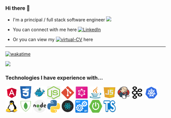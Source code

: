 ### Hi there :wave:

-   I'm a principal / full stack software engineer ![](https://komarev.com/ghpvc/?username=deepsea&color=orange)

-   You can connect with me here <a href="https://www.linkedin.com/in/richardlawlor/" target="_blank"><img alt="LinkedIn" width='70' src="https://img.shields.io/badge/linkedin-%230077B5.svg?&style=for-the-badge&logo=linkedin&logoColor=white" /></a>

-   Or you can view my <a href="https://next-virtualcv.vercel.app/" target="_blank"><img alt="virtual-CV" width='70' src="https://img.shields.io/badge/virtual%20cv%20-8A2BE2" /></a> here

<hr>

[![wakatime](https://wakatime.com/badge/user/da633dea-4b89-49ea-a42c-faaa1575fcb0.svg)](https://wakatime.com/@da633dea-4b89-49ea-a42c-faaa1575fcb0)
<p>
   <img src="https://wakatime.com/share/@da633dea-4b89-49ea-a42c-faaa1575fcb0/459b7f70-7ddf-4ba9-a2bc-e8774cb672f3.svg" height="400">
</p>

<!-- <details>
   <summary>Github Statistics</summary>
   <p>
      <img src="https://github-readme-stats.vercel.app/api?username=deepsea&count_private=true&show_icons=true&theme=calm&hide=stars,prs">
   </p>
</details>
<details>
   <summary>Most Used Languages</summary>
   <p>
      <img src="https://github-readme-stats.vercel.app/api/top-langs/?username=deepsea&count_private=true&layout=compact&theme=calm&langs_count=8">
   <p>
      <img src="https://wakatime.com/share/@da633dea-4b89-49ea-a42c-faaa1575fcb0/459b7f70-7ddf-4ba9-a2bc-e8774cb672f3.svg" />
   </p>
</details> -->

<!--START_SECTION:waka-->
<!-- cddea7f4-5aaa-4a39-8e3e-250dacbee2a2 -->
<!--END_SECTION:waka-->

<!-- [![Top Langs](https://github-readme-stats.vercel.app/api/top-langs/?username=deepsea&count_private=true&layout=compact&theme=calm&langs_count=8)](https://github.com/deepsea) -->

<!-- <a href="https://app.daily.dev/rlawlor"><img src="https://api.daily.dev/devcards/d60fd968e82e488aa2b8371100e1a960.png?r=lkt" width="120" alt="Richard Lawlor's Dev Card"/></a> -->

<!-- <div align="center">
<div style="display: flex; align-items: flex-start;">
   I'm a principal / full stack software engineer

<p style="color: #ffffff">markups</p>

![](https://komarev.com/ghpvc/?username=deepsea&color=orange)

</div>
</div>

<div align="center">
<div style="display: flex; align-items: flex-start;">
   You can connect with me on LinkedIn 

<p style="color: #ffffff">markupsmarkupsmark</p>

<a href="https://www.linkedin.com/in/richardlawlor/" target="_blank"><img alt="LinkedIn" width='70' src="https://img.shields.io/badge/linkedin-%230077B5.svg?&style=for-the-badge&logo=linkedin&logoColor=white" /></a>

</div>
</div>

[![deepsea's github stats](https://github-readme-stats.vercel.app/api?username=deepsea&count_private=true&show_icons=true&theme=calm&hide=stars,prs)](https://github.com/deepsea)


<div align="center">
<div style="display: flex; align-items: flex-start;">

[![Top Langs](https://github-readme-stats.vercel.app/api/top-langs/?username=deepsea&count_private=true&layout=compact&theme=calm&langs_count=8)](https://github.com/deepsea)

<p style="color: #ffffff">Hey</p>

<a href="https://app.daily.dev/rlawlor"><img src="https://api.daily.dev/devcards/d60fd968e82e488aa2b8371100e1a960.png?r=lkt" width="120" alt="Richard Lawlor's Dev Card"/></a>

</div>
</div> -->

### Technologies I have experience with...

<img src='https://github.com/deepsea/deepsea/blob/master/icons/ang.png' alt='Angular' width='40' /> <img src='https://github.com/deepsea/deepsea/blob/master/icons/css.png' alt='CSS' width='40' />
<img src='https://github.com/deepsea/deepsea/blob/master/icons/docker.png' alt='Docker' width='40' />
<img src='https://github.com/deepsea/deepsea/blob/master/icons/express.jpg' alt='Express' width='40' />
<img src='https://github.com/deepsea/deepsea/blob/master/icons/git.png' alt='Git' width='40' />
<img src='https://github.com/deepsea/deepsea/blob/master/icons/graphql.png' alt='HTML' width='40' />
<img src='https://github.com/deepsea/deepsea/blob/master/icons/java.png' alt='Java' width='40' />
<img src='https://github.com/deepsea/deepsea/blob/master/icons/javascript.png' alt='JavaScript' width='40' /> <img src='https://github.com/deepsea/deepsea/blob/master/icons/jenkins.png' alt='Jenkins' width='40' />
<img src='https://github.com/deepsea/deepsea/blob/master/icons/kafka.png' alt='Kafka' width='40' />
<img src='https://github.com/deepsea/deepsea/blob/master/icons/kubernetes.png' alt='Kubernetes' width='40' />
<img src='https://github.com/deepsea/deepsea/blob/master/icons/linux.png' alt='Linux' width='40' />
<img src='https://github.com/deepsea/deepsea/blob/master/icons/mongo.png' alt='Mongo' width='40' />
<img src='https://github.com/deepsea/deepsea/blob/master/icons/node.png' alt='NodeJS' width='40' />
<img src='https://github.com/deepsea/deepsea/blob/master/icons/python.png' alt='Python' width='40' />
<img src='https://github.com/deepsea/deepsea/blob/master/icons/react.png' alt='ReactJS' width='40' /> <img src='https://github.com/deepsea/deepsea/blob/master/icons/rest.png' alt='REST' width='40' /> <img src='https://github.com/deepsea/deepsea/blob/master/icons/springboot.png' alt='Spring' width='40' />
<img src='https://github.com/deepsea/deepsea/blob/master/icons/typescript.png' alt='TypeScript' width='40' />

